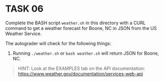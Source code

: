 # TASK 06

Complete the BASH script `weather.sh` in this directory with a CURL command to get a weather forecast for Boone, NC in JSON from the US Weather Service.

The autograder will check for the following things:

1. Running `./weather.sh` or `bash weather.sh` will return JSON for Boone, NC.

> HINT: Look at the EXAMPLES tab on the API documentation: https://www.weather.gov/documentation/services-web-api
